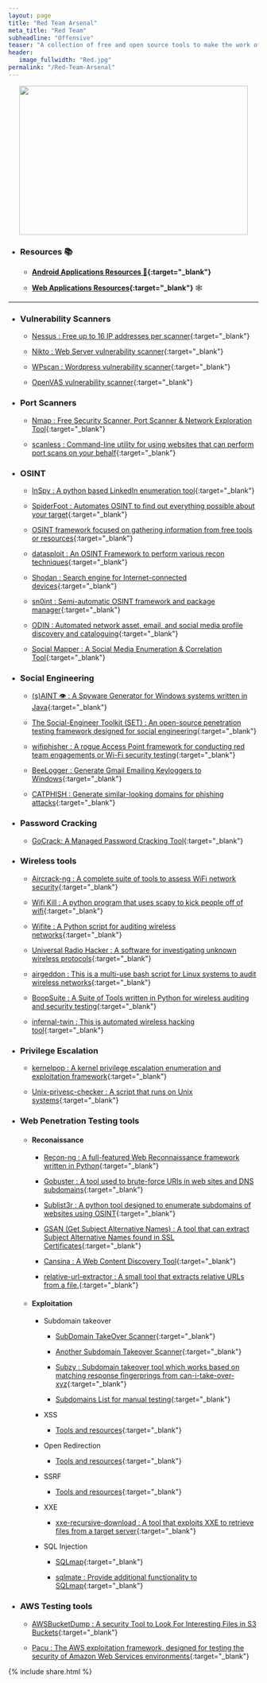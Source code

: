 ```yaml
---
layout: page
title: "Red Team Arsenal"
meta_title: "Red Team"
subheadline: "Offensive"
teaser: "A collection of free and open source tools to make the work of a <b>Red Teamer</b> easier"
header:
   image_fullwidth: "Red.jpg"
permalink: "/Red-Team-Arsenal"
---
```



<p align="center">
  <img width="460" height="300" src="https://media.giphy.com/media/xTiTnBELA6Mb1TeeOc/giphy.gif">
</p>

* ### Resources :books:

	* **[Android Applications Resources :iphone:](https://eslam-mohamed-reda.github.io/hacking-resources/Cool-Stuff/Android-Applications-Security){:target="_blank"}**

	* **[Web Applications Resources](https://eslam-mohamed-reda.github.io/hacking-resources/Cool-Stuff/Web-Applications-Security){:target="_blank"}** :spider_web:

***

* ### Vulnerability Scanners

  * [Nessus : Free up to 16 IP addresses per scanner](https://www.tenable.com/products/nessus-home){:target="_blank"}
  
  * [Nikto : Web Server vulnerability scanner](https://github.com/sullo/nikto){:target="_blank"}
  
  * [WPscan : Wordpress vulnerability scanner](https://github.com/wpscanteam/wpscan){:target="_blank"}
  
  * [OpenVAS vulnerability scanner](http://www.openvas.org/){:target="_blank"}
  
* ### Port Scanners

  * [Nmap : Free Security Scanner, Port Scanner & Network Exploration Tool](https://nmap.org/){:target="_blank"}
  
  * [scanless : Command-line utility for using websites that can perform port scans on your behalf](https://github.com/vesche/scanless){:target="_blank"}
  
* ### OSINT

  * [InSpy : A python based LinkedIn enumeration tool](https://github.com/leapsecurity/InSpy){:target="_blank"}
  
  * [SpiderFoot : Automates OSINT to find out everything possible about your target](https://www.spiderfoot.net/){:target="_blank"}
  
  * [OSINT framework focused on gathering information from free tools or resources](https://osintframework.com/){:target="_blank"}
  
  * [datasploit : An OSINT Framework to perform various recon techniques](https://github.com/DataSploit/datasploit){:target="_blank"}
  
  * [Shodan : Search engine for Internet-connected devices](https://www.shodan.io/){:target="_blank"}
  
  * [sn0int : Semi-automatic OSINT framework and package manager](https://github.com/kpcyrd/sn0int){:target="_blank"}
  
  * [ODIN : Automated network asset, email, and social media profile discovery and cataloguing](https://github.com/chrismaddalena/ODIN){:target="_blank"}
  
  * [Social Mapper : A Social Media Enumeration & Correlation Tool](https://github.com/Greenwolf/social_mapper){:target="_blank"}
  
* ### Social Engineering

  * [(s)AINT 👁 : A Spyware Generator for Windows systems written in Java](https://github.com/tiagorlampert/sAINT){:target="_blank"}
  
  * [The Social-Engineer Toolkit (SET) : An open-source penetration testing framework designed for social engineering](https://github.com/trustedsec/social-engineer-toolkit){:target="_blank"}

  * [wifiphisher : A rogue Access Point framework for conducting red team engagements or Wi-Fi security testing](https://github.com/wifiphisher/wifiphisher){:target="_blank"} 
 
  * [BeeLogger : Generate Gmail Emailing Keyloggers to Windows](https://github.com/4w4k3/BeeLogger){:target="_blank"}
  
  * [CATPHISH : Generate similar-looking domains for phishing attacks](https://github.com/ring0lab/catphish){:target="_blank"}

* ### Password Cracking

	*  [GoCrack: A Managed Password Cracking Tool](https://github.com/fireeye/gocrack){:target="_blank"}

* ### Wireless tools

	*  [Aircrack-ng : A complete suite of tools to assess WiFi network security](https://github.com/aircrack-ng/aircrack-ng){:target="_blank"}
	
	*  [Wifi Kill : A python program that uses scapy to kick people off of wifi](https://github.com/roglew/wifikill){:target="_blank"}

	*  [Wifite : A Python script for auditing wireless networks](https://github.com/derv82/wifite){:target="_blank"}
	
	*  [Universal Radio Hacker : A software for investigating unknown wireless protocols](https://github.com/jopohl/urh){:target="_blank"}
	
	*  [airgeddon : This is a multi-use bash script for Linux systems to audit wireless networks](https://github.com/v1s1t0r1sh3r3/airgeddon){:target="_blank"}
	
	*  [BoopSuite : A Suite of Tools written in Python for wireless auditing and security testing](https://github.com/MisterBianco/BoopSuite){:target="_blank"}
	
	*  [infernal-twin : This is automated wireless hacking tool](https://github.com/entropy1337/infernal-twin){:target="_blank"}
	
* ### Privilege Escalation 

	*  [kernelpop : A kernel privilege escalation enumeration and exploitation framework](https://github.com/spencerdodd/kernelpop){:target="_blank"}
	
	*  [Unix-privesc-checker : A script that runs on Unix systems](https://github.com/pentestmonkey/unix-privesc-check){:target="_blank"}

* ### Web Penetration Testing tools

	* #### Reconaissance
		
		* [Recon-ng : A full-featured Web Reconnaissance framework written in Python](https://bitbucket.org/LaNMaSteR53/recon-ng/src/master/){:target="_blank"}
		
		* [Gobuster : A tool used to brute-force URIs in web sites and DNS subdomains](https://github.com/OJ/gobuster){:target="_blank"}

		* [Sublist3r : A python tool designed to enumerate subdomains of websites using OSINT](https://github.com/aboul3la/Sublist3r){:target="_blank"}
		
		* [GSAN (Get Subject Alternative Names) : A tool that can extract Subject Alternative Names found in SSL Certificates](https://franccesco.github.io/getaltname/){:target="_blank"}
		
		* [Cansina : A Web Content Discovery Tool](https://github.com/deibit/cansina){:target="_blank"}
		
		* [relative-url-extractor : A small tool that extracts relative URLs from a file.](https://github.com/jobertabma/relative-url-extractor){:target="_blank"}
		
	* #### Exploitation
	
		* Subdomain takeover
		
			* [SubDomain TakeOver Scanner](https://github.com/antichown/subdomain-takeover){:target="_blank"}

			* [Another Subdomain Takeover Scanner](https://github.com/SaadAhmedx/Subdomain-Takeover){:target="_blank"}
			
			* [Subzy : Subdomain takeover tool which works based on matching response fingerprings from can-i-take-over-xyz](https://github.com/SaadAhmedx/Subdomain-Takeover){:target="_blank"}
			
			* [Subdomains List for manual testing](http://hacking-resources.com/Cool-Stuff/Subdomains-Lists){:target="_blank"}

		* XSS
		
			* [Tools and resources](http://hacking-resources.com/XSS){:target="_blank"}
			
		* Open Redirection
		
			* [Tools and resources](https://hacking-resources.com/Open-Redirects){:target="_blank"}
			
		* SSRF
		
			* [Tools and resources](http://hacking-resources.com/SSRF){:target="_blank"}
			
		* XXE
		
			* [xxe-recursive-download : A tool that exploits XXE to retrieve files from a target server](https://github.com/GDSSecurity/xxe-recursive-download){:target="_blank"}
			
		* SQL Injection
		
			* [SQLmap](http://sqlmap.org/){:target="_blank"}

			* [sqlmate : Provide additional functionality to SQLmap](https://github.com/s0md3v/sqlmate){:target="_blank"}
		
		
* ### AWS Testing tools		
		
	*  [AWSBucketDump : A security Tool to Look For Interesting Files in S3 Buckets](https://github.com/jordanpotti/AWSBucketDump){:target="_blank"}
	
	*  [Pacu : The AWS exploitation framework, designed for testing the security of Amazon Web Services environments](https://github.com/jordanpotti/AWSBucketDump){:target="_blank"}
	
	
	
{% include share.html %}	
	
	

